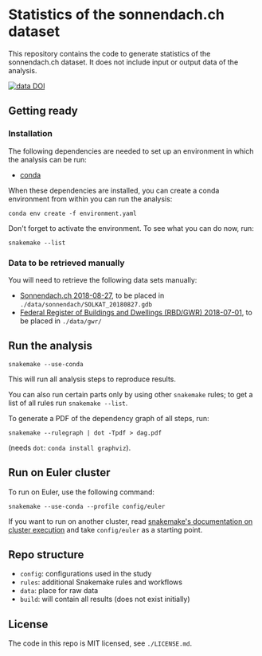# Statistics of the sonnendach.ch dataset

This repository contains the code to generate statistics of the sonnendach.ch dataset. It does not include input or output data of the analysis.

[![data DOI](https://img.shields.io/badge/data-10.5281%2Fzenodo.4091033-blue)](https://doi.org/10.5281/zenodo.4091033)

## Getting ready

### Installation

The following dependencies are needed to set up an environment in which the analysis can be run:

* [conda](https://conda.io/docs/index.html)

When these dependencies are installed, you can create a conda environment from within you can run the analysis:

    conda env create -f environment.yaml

Don't forget to activate the environment. To see what you can do now, run:

    snakemake --list

### Data to be retrieved manually

You will need to retrieve the following data sets manually:

* [Sonnendach.ch 2018-08-27](http://www.sonnendach.ch), to be placed in `./data/sonnendach/SOLKAT_20180827.gdb`
* [Federal Register of Buildings and Dwellings (RBD/GWR) 2018-07-01](https://www.bfs.admin.ch/bfs/en/home/registers/federal-register-buildings-dwellings.html), to be placed in `./data/gwr/`

## Run the analysis

    snakemake --use-conda

This will run all analysis steps to reproduce results.

You can also run certain parts only by using other `snakemake` rules; to get a list of all rules run `snakemake --list`.

To generate a PDF of the dependency graph of all steps, run:

    snakemake --rulegraph | dot -Tpdf > dag.pdf

(needs `dot`: `conda install graphviz`).

## Run on Euler cluster

To run on Euler, use the following command:

    snakemake --use-conda --profile config/euler

If you want to run on another cluster, read [snakemake's documentation on cluster execution](https://snakemake.readthedocs.io/en/stable/executable.html#cluster-execution) and take `config/euler` as a starting point.

## Repo structure

* `config`: configurations used in the study
* `rules`: additional Snakemake rules and workflows
* `data`: place for raw data
* `build`: will contain all results (does not exist initially)

## License

The code in this repo is MIT licensed, see `./LICENSE.md`.
